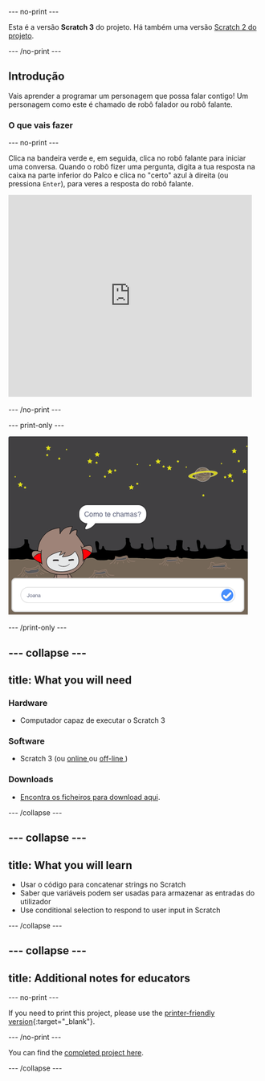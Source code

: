 \--- no-print \---

Esta é a versão **Scratch 3** do projeto. Há também uma versão [Scratch 2 do projeto](https://projects.raspberrypi.org/en/projects/chatbot-scratch2).

\--- /no-print \---

## Introdução

Vais aprender a programar um personagem que possa falar contigo! Um personagem como este é chamado de robô falador ou robô falante.

### O que vais fazer

\--- no-print \---

Clica na bandeira verde e, em seguida, clica no robô falante para iniciar uma conversa. Quando o robô fizer uma pergunta, digita a tua resposta na caixa na parte inferior do Palco e clica no "certo" azul à direita (ou pressiona ` Enter `), para veres a resposta do robô falante.

<div class="scratch-preview">
  <iframe allowtransparency="true" width="485" height="402" src="https://scratch.mit.edu/projects/embed/248864190/?autostart=false" 
  frameborder="0" scrolling="no"></iframe>
</div>

\--- /no-print \---

\--- print-only \---

![projeto concluído](images/chatbot-preview.png)

\--- /print-only \---

## \--- collapse \---

## title: What you will need

### Hardware

- Computador capaz de executar o Scratch 3

### Software

- Scratch 3 (ou [ online ](https://rpf.io/scratchon) ou [ off-line ](https://rpf.io/scratchoff))

### Downloads

- [Encontra os ficheiros para download aqui](http://rpf.io/p/en/chatbot-go).

\--- /collapse \---

## \--- collapse \---

## title: What you will learn

- Usar o código para concatenar strings no Scratch
- Saber que variáveis podem ser usadas para armazenar as entradas do utilizador
- Use conditional selection to respond to user input in Scratch

\--- /collapse \---

## \--- collapse \---

## title: Additional notes for educators

\--- no-print \---

If you need to print this project, please use the [printer-friendly version](https://projects.raspberrypi.org/en/projects/chatbot/print){:target="_blank"}.

\--- /no-print \---

You can find the [completed project here](http://rpf.io/p/en/chatbot-get).

\--- /collapse \---